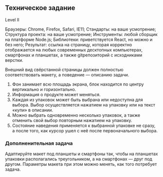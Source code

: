 ## Техническое задание
Level II 

Браузеры: Chrome, Firefox, Safari, IE11;
Стандарты: на ваше усмотрение; 
Структура проекта: на ваше усмотрение; 
Инструменты: любой сборщик на платформе Node.js;
Библиотеки: приветствуется React, но можно и без него; 
Результат: ссылка на страницу, которая корректно отображается на любых современных десктопных компьютерах, смартфонах и планшетах, а также gitрепозиторий с исходниками верстки. 


Внешний вид свёрстанной страницы должен полностью соответствовать макету, а поведение — описанию задачи.

1. Фон занимает всю площадь экрана, блок находится по центру вертикально и горизонтально.
2. Информация о продукте может меняться.
3. Каждая из упаковок может быть выбрана или недоступна для выбора. Выбор осуществляется нажатием на упаковку или на текст «купи» в описании.
4. Можно выбрать одновременно несколько упаковок, а также отменить свой выбор повторным нажатием на упаковку.
5. Состояние наведения применяется к выбранной упаковке не сразу, а после того, как курсор ушел с неё после первоначального выбора.

### Дополненительная задача
Адаптируйте макет под планшеты и смартфоны так, чтобы на планшетах упаковки располагались треугольником, а на смартфонах — друг под другом. Параметры макета при этом можно менять, как того потребует задача.